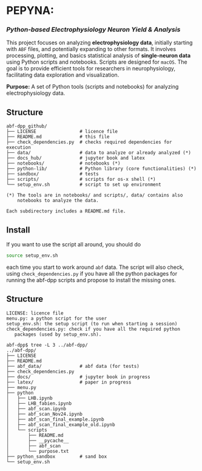 # PEPYNA: 

### *Python-based Electrophysiology Neuron Yield & Analysis*


This project focuses on analyzing **electrophysiology data**, initially starting with `ABF` files, and potentially expanding to other formats. It involves processing, plotting, and basics statistical analysis of **single-neuron data** using Python scripts and notebooks. Scripts are designed for `macOS`. The goal is to provide efficient tools for researchers in neurophysiology, facilitating data exploration and visualization.



**Purpose:** 
A set of Python tools (scripts and notebooks) for analyzing electrophysiology data.

## Structure

```
abf-dpp_github/
├── LICENSE                # licence file
├── README.md              # this file
├── check_dependencies.py  # checks required dependencies for execution
├── data/                  # data to analyze or already analyzed (*)
├── docs_hub/              # jupyter book and latex 
├── notebooks/             # notebooks (*)
├── python-lib/            # Python library (core functionalities) (*)
├── sandbox/               # tests
├── scripts/               # scripts for os-x shell (*)
└── setup_env.sh           # script to set up environment

(*) The tools are in notebooks/ and scripts/, data/ contains also 
    notebooks to analyze the data. 
    
Each subdirectory includes a README.md file.

```


## Install

If you want to use the script all around, you should do

```bash
source setup_env.sh
```

each time you start to work around `abf` data. The script will also check, using `check_dependencies.py` if you have all the python packages for running the abf-dpp scripts and propose to install the missing ones.


## Structure

```
LICENSE: licence file
menu.py: a python script for the user
setup_env.sh: the setup script (to run when starting a session)
check_dependencies.py: check if you have all the required python 
   packages (used by setup_env.sh).

abf-dpp$ tree -L 3 ../abf-dpp/
../abf-dpp/
├── LICENSE
├── README.md
├── abf_data/              # abf data (for tests)
├── check_dependencies.py 
├── docs/                  # jupyter book in progress
├── latex/                 # paper in progress 
├── menu.py
├── python
│   ├── LHB.ipynb
│   ├── LHB_fabien.ipynb
│   ├── abf_scan.ipynb
│   ├── abf_scan_Nov24.ipynb
│   ├── abf_scan_final_example.ipynb
│   ├── abf_scan_final_example_old.ipynb
│   └── scripts
│       ├── README.md
│       ├── __pycache__
│       ├── abf_scan
│       └── purpose.txt
├── python_sandbox         # sand box
└── setup_env.sh
```
